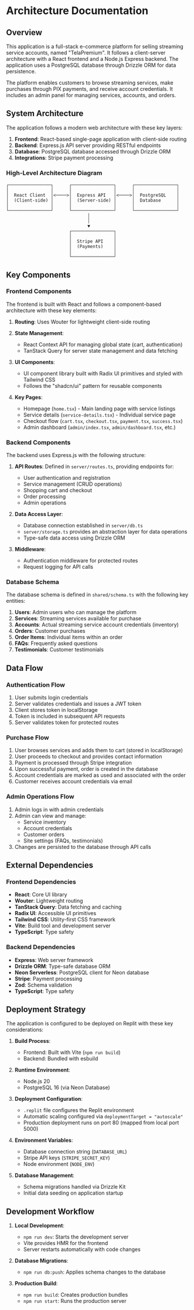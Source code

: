 # Architecture Documentation

## Overview

This application is a full-stack e-commerce platform for selling streaming service accounts, named "TelaPremium". It follows a client-server architecture with a React frontend and a Node.js Express backend. The application uses a PostgreSQL database through Drizzle ORM for data persistence.

The platform enables customers to browse streaming services, make purchases through PIX payments, and receive account credentials. It includes an admin panel for managing services, accounts, and orders.

## System Architecture

The application follows a modern web architecture with these key layers:

1. **Frontend**: React-based single-page application with client-side routing
2. **Backend**: Express.js API server providing RESTful endpoints
3. **Database**: PostgreSQL database accessed through Drizzle ORM
4. **Integrations**: Stripe payment processing

### High-Level Architecture Diagram

```
┌────────────────┐      ┌────────────────┐      ┌────────────────┐
│                │      │                │      │                │
│  React Client  │<────>│  Express API   │<────>│  PostgreSQL    │
│  (Client-side) │      │  (Server-side) │      │  Database      │
│                │      │                │      │                │
└────────────────┘      └────────────────┘      └────────────────┘
                               │
                               │
                               ▼
                        ┌────────────────┐
                        │                │
                        │  Stripe API    │
                        │  (Payments)    │
                        │                │
                        └────────────────┘
```

## Key Components

### Frontend Components

The frontend is built with React and follows a component-based architecture with these key elements:

1. **Routing**: Uses Wouter for lightweight client-side routing
2. **State Management**:
   - React Context API for managing global state (cart, authentication)
   - TanStack Query for server state management and data fetching
   
3. **UI Components**:
   - UI component library built with Radix UI primitives and styled with Tailwind CSS
   - Follows the "shadcn/ui" pattern for reusable components

4. **Key Pages**:
   - Homepage (`home.tsx`) - Main landing page with service listings
   - Service details (`service-details.tsx`) - Individual service page
   - Checkout flow (`cart.tsx`, `checkout.tsx`, `payment.tsx`, `success.tsx`)
   - Admin dashboard (`admin/index.tsx`, `admin/dashboard.tsx`, etc.)

### Backend Components

The backend uses Express.js with the following structure:

1. **API Routes**: Defined in `server/routes.ts`, providing endpoints for:
   - User authentication and registration
   - Service management (CRUD operations)
   - Shopping cart and checkout
   - Order processing
   - Admin operations

2. **Data Access Layer**: 
   - Database connection established in `server/db.ts`
   - `server/storage.ts` provides an abstraction layer for data operations
   - Type-safe data access using Drizzle ORM

3. **Middleware**:
   - Authentication middleware for protected routes
   - Request logging for API calls

### Database Schema

The database schema is defined in `shared/schema.ts` with the following key entities:

1. **Users**: Admin users who can manage the platform
2. **Services**: Streaming services available for purchase
3. **Accounts**: Actual streaming service account credentials (inventory)
4. **Orders**: Customer purchases
5. **Order Items**: Individual items within an order
6. **FAQs**: Frequently asked questions
7. **Testimonials**: Customer testimonials

## Data Flow

### Authentication Flow

1. User submits login credentials
2. Server validates credentials and issues a JWT token
3. Client stores token in localStorage
4. Token is included in subsequent API requests
5. Server validates token for protected routes

### Purchase Flow

1. User browses services and adds them to cart (stored in localStorage)
2. User proceeds to checkout and provides contact information
3. Payment is processed through Stripe integration
4. Upon successful payment, order is created in the database
5. Account credentials are marked as used and associated with the order
6. Customer receives account credentials via email

### Admin Operations Flow

1. Admin logs in with admin credentials
2. Admin can view and manage:
   - Service inventory
   - Account credentials
   - Customer orders
   - Site settings (FAQs, testimonials)
3. Changes are persisted to the database through API calls

## External Dependencies

### Frontend Dependencies

- **React**: Core UI library
- **Wouter**: Lightweight routing
- **TanStack Query**: Data fetching and caching
- **Radix UI**: Accessible UI primitives
- **Tailwind CSS**: Utility-first CSS framework
- **Vite**: Build tool and development server
- **TypeScript**: Type safety

### Backend Dependencies

- **Express**: Web server framework
- **Drizzle ORM**: Type-safe database ORM
- **Neon Serverless**: PostgreSQL client for Neon database
- **Stripe**: Payment processing
- **Zod**: Schema validation
- **TypeScript**: Type safety

## Deployment Strategy

The application is configured to be deployed on Replit with these key considerations:

1. **Build Process**:
   - Frontend: Built with Vite (`npm run build`)
   - Backend: Bundled with esbuild

2. **Runtime Environment**:
   - Node.js 20
   - PostgreSQL 16 (via Neon Database)

3. **Deployment Configuration**:
   - `.replit` file configures the Replit environment
   - Automatic scaling configured via `deploymentTarget = "autoscale"`
   - Production deployment runs on port 80 (mapped from local port 5000)

4. **Environment Variables**:
   - Database connection string (`DATABASE_URL`)
   - Stripe API keys (`STRIPE_SECRET_KEY`)
   - Node environment (`NODE_ENV`)

5. **Database Management**:
   - Schema migrations handled via Drizzle Kit
   - Initial data seeding on application startup

## Development Workflow

1. **Local Development**:
   - `npm run dev`: Starts the development server
   - Vite provides HMR for the frontend
   - Server restarts automatically with code changes

2. **Database Migrations**:
   - `npm run db:push`: Applies schema changes to the database

3. **Production Build**:
   - `npm run build`: Creates production bundles
   - `npm run start`: Runs the production server